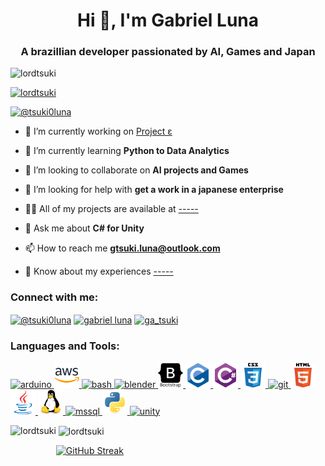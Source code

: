 <h1 align="center">Hi 👋, I'm Gabriel Luna</h1>
<h3 align="center">A brazillian developer passionated by AI, Games and Japan</h3>

<p align="left"> <img src="https://komarev.com/ghpvc/?username=lordtsuki&label=Profile%20views&color=yellow&style=for-the-badge" alt="lordtsuki" /> </p>

<p align="left"> <a href="https://github.com/ryo-ma/github-profile-trophy"><img src="https://github-profile-trophy.vercel.app/?username=lordtsuki&row=2&column=-1&theme=gruvbox&no-bg=true&rank=-SECRET" alt="lordtsuki" /></a> </p>

<p align="left"> <a href="https://twitter.com/tsuki0luna" target="blank"><img src="https://img.shields.io/twitter/follow/@tsuki0luna?logo=twitter&style=for-the-badge" alt="@tsuki0luna" /></a> </p>

- 🔭 I’m currently working on [Project ε](https://github.com/LordTsuki/Project-Black-Hats)

- 🌱 I’m currently learning **Python to Data Analytics**

- 👯 I’m looking to collaborate on **AI projects and Games**

- 🤝 I’m looking for help with **get a work in a japanese enterprise**

- 👨‍💻 All of my projects are available at [-----](-----)

- 💬 Ask me about **C# for Unity**

- 📫 How to reach me **gtsuki.luna@outlook.com**

- 📄 Know about my experiences [-----](-----)

<h3 align="left">Connect with me:</h3>
<p align="left">
<a href="https://twitter.com/@tsuki0luna" target="blank"><img align="center" src="https://raw.githubusercontent.com/rahuldkjain/github-profile-readme-generator/master/src/images/icons/Social/twitter.svg" alt="@tsuki0luna" height="30" width="40" /></a>
<a href="https://linkedin.com/in/gabriel-luna-20a847218" target="blank"><img align="center" src="https://raw.githubusercontent.com/rahuldkjain/github-profile-readme-generator/master/src/images/icons/Social/linked-in-alt.svg" alt="gabriel luna" height="30" width="40" /></a>
<a href="https://instagram.com/ga_tsuki" target="blank"><img align="center" src="https://raw.githubusercontent.com/rahuldkjain/github-profile-readme-generator/master/src/images/icons/Social/instagram.svg" alt="ga_tsuki" height="30" width="40" /></a>
</p>

<h3 align="left">Languages and Tools:</h3>
<p align="left"> <a href="https://www.arduino.cc/" target="_blank" rel="noreferrer"> <img src="https://cdn.worldvectorlogo.com/logos/arduino-1.svg" alt="arduino" width="40" height="40"/> </a> <a href="https://aws.amazon.com" target="_blank" rel="noreferrer"> <img src="https://raw.githubusercontent.com/devicons/devicon/master/icons/amazonwebservices/amazonwebservices-original-wordmark.svg" alt="aws" width="40" height="40"/> </a> <a href="https://www.gnu.org/software/bash/" target="_blank" rel="noreferrer"> <img src="https://www.vectorlogo.zone/logos/gnu_bash/gnu_bash-icon.svg" alt="bash" width="40" height="40"/> </a> <a href="https://www.blender.org/" target="_blank" rel="noreferrer"> <img src="https://download.blender.org/branding/community/blender_community_badge_white.svg" alt="blender" width="40" height="40"/> </a> <a href="https://getbootstrap.com" target="_blank" rel="noreferrer"> <img src="https://raw.githubusercontent.com/devicons/devicon/master/icons/bootstrap/bootstrap-plain-wordmark.svg" alt="bootstrap" width="40" height="40"/> </a> <a href="https://www.cprogramming.com/" target="_blank" rel="noreferrer"> <img src="https://raw.githubusercontent.com/devicons/devicon/master/icons/c/c-original.svg" alt="c" width="40" height="40"/> </a> <a href="https://www.w3schools.com/cs/" target="_blank" rel="noreferrer"> <img src="https://raw.githubusercontent.com/devicons/devicon/master/icons/csharp/csharp-original.svg" alt="csharp" width="40" height="40"/> </a> <a href="https://www.w3schools.com/css/" target="_blank" rel="noreferrer"> <img src="https://raw.githubusercontent.com/devicons/devicon/master/icons/css3/css3-original-wordmark.svg" alt="css3" width="40" height="40"/> </a> <a href="https://git-scm.com/" target="_blank" rel="noreferrer"> <img src="https://www.vectorlogo.zone/logos/git-scm/git-scm-icon.svg" alt="git" width="40" height="40"/> </a> <a href="https://www.w3.org/html/" target="_blank" rel="noreferrer"> <img src="https://raw.githubusercontent.com/devicons/devicon/master/icons/html5/html5-original-wordmark.svg" alt="html5" width="40" height="40"/> </a> <a href="https://www.java.com" target="_blank" rel="noreferrer"> <img src="https://raw.githubusercontent.com/devicons/devicon/master/icons/java/java-original.svg" alt="java" width="40" height="40"/> </a> <a href="https://www.linux.org/" target="_blank" rel="noreferrer"> <img src="https://raw.githubusercontent.com/devicons/devicon/master/icons/linux/linux-original.svg" alt="linux" width="40" height="40"/> </a> <a href="https://www.microsoft.com/en-us/sql-server" target="_blank" rel="noreferrer"> <img src="https://www.svgrepo.com/show/303229/microsoft-sql-server-logo.svg" alt="mssql" width="40" height="40"/> </a> <a href="https://www.python.org" target="_blank" rel="noreferrer"> <img src="https://raw.githubusercontent.com/devicons/devicon/master/icons/python/python-original.svg" alt="python" width="40" height="40"/> </a> <a href="https://unity.com/" target="_blank" rel="noreferrer"> <img src="https://www.vectorlogo.zone/logos/unity3d/unity3d-icon.svg" alt="unity" width="40" height="40"/> </a> </p>

<p><img height=200 align="left" src="https://github-readme-stats.vercel.app/api/top-langs?username=lordtsuki&show_icons=true&locale=en&layout=donut&theme=gruvbox&bg_color=00000000" alt="lordtsuki" /></p>

<p>&nbsp;<img height=200 align="center" src="https://github-readme-stats.vercel.app/api?username=lordtsuki&show_icons=true&theme=gruvbox&locale=en&bg_color=00000000" alt="lordtsuki" /></p>

[![GitHub Streak](http://github-readme-streak-stats.herokuapp.com?user=LordTsuki&theme=gruvbox&date_format=%5BY%20%5DM%20j&exclude_days=Sun%2CSat&card_width=800&background=EB545400)](https://git.io/streak-stats)
